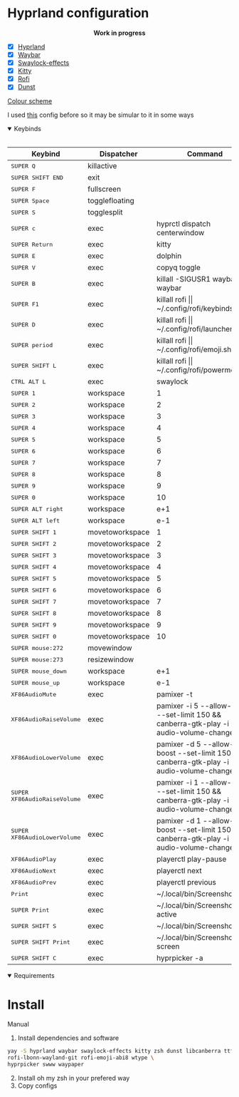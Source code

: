 # Hyprland configuration
<center><b>Work in progress</b></center>

- [x] [Hyprland](https://github.com/hyprwm/Hyprland)
- [x] [Waybar](https://github.com/Alexays/Waybar)
- [x] [Swaylock-effects](https://github.com/mortie/swaylock-effects)
- [x] [Kitty](https://sw.kovidgoyal.net/kitty/)
- [x] [Rofi](https://github.com/lbonn/rofi)
- [x] [Dunst](https://github.com/dunst-project/dunst)

[Colour scheme](https://github.com/morhetz/gruvbox)

I used [this](https://github.com/linuxmobile/hyprland-dots) config before so it may be simular to it in some ways

<details open>
<summary>Keybinds</summary>
<br/>


| Keybind | Dispatcher | Command |
|---------|------------|---------|
| <kbd>SUPER Q</kbd> | killactive  |  |
| <kbd>SUPER SHIFT END</kbd> | exit  |  |
| <kbd>SUPER F</kbd> | fullscreen  |  |
| <kbd>SUPER Space</kbd> | togglefloating  |  |
| <kbd>SUPER S</kbd> | togglesplit  |  |
| <kbd>SUPER c</kbd> | exec | hyprctl dispatch centerwindow  |
| <kbd>SUPER Return</kbd> | exec | kitty  |
| <kbd>SUPER E</kbd> | exec | dolphin  |
| <kbd>SUPER V</kbd> | exec | copyq toggle  |
| <kbd>SUPER B</kbd> | exec | killall -SIGUSR1 waybar \|\| waybar  |
| <kbd>SUPER F1</kbd> | exec | killall rofi \|\| ~/.config/rofi/keybinds.sh  |
| <kbd>SUPER D</kbd> | exec | killall rofi \|\| ~/.config/rofi/launcher.sh  |
| <kbd>SUPER period</kbd> | exec | killall rofi \|\| ~/.config/rofi/emoji.sh  |
| <kbd>SUPER SHIFT L</kbd> | exec | killall rofi \|\| ~/.config/rofi/powermenu.sh  |
| <kbd>CTRL ALT L</kbd> | exec | swaylock  |
| <kbd>SUPER 1</kbd> | workspace | 1  |
| <kbd>SUPER 2</kbd> | workspace | 2  |
| <kbd>SUPER 3</kbd> | workspace | 3  |
| <kbd>SUPER 4</kbd> | workspace | 4  |
| <kbd>SUPER 5</kbd> | workspace | 5  |
| <kbd>SUPER 6</kbd> | workspace | 6  |
| <kbd>SUPER 7</kbd> | workspace | 7  |
| <kbd>SUPER 8</kbd> | workspace | 8  |
| <kbd>SUPER 9</kbd> | workspace | 9  |
| <kbd>SUPER 0</kbd> | workspace | 10  |
| <kbd>SUPER ALT right</kbd> | workspace | e+1  |
| <kbd>SUPER ALT left</kbd> | workspace | e-1  |
| <kbd>SUPER SHIFT 1</kbd> | movetoworkspace | 1  |
| <kbd>SUPER SHIFT 2</kbd> | movetoworkspace | 2  |
| <kbd>SUPER SHIFT 3</kbd> | movetoworkspace | 3  |
| <kbd>SUPER SHIFT 4</kbd> | movetoworkspace | 4  |
| <kbd>SUPER SHIFT 5</kbd> | movetoworkspace | 5  |
| <kbd>SUPER SHIFT 6</kbd> | movetoworkspace | 6  |
| <kbd>SUPER SHIFT 7</kbd> | movetoworkspace | 7  |
| <kbd>SUPER SHIFT 8</kbd> | movetoworkspace | 8  |
| <kbd>SUPER SHIFT 9</kbd> | movetoworkspace | 9  |
| <kbd>SUPER SHIFT 0</kbd> | movetoworkspace | 10  |
| <kbd>SUPER mouse:272</kbd> | movewindow  |  |
| <kbd>SUPER mouse:273</kbd> | resizewindow  |  |
| <kbd>SUPER mouse_down</kbd> | workspace | e+1  |
| <kbd>SUPER mouse_up</kbd> | workspace | e-1  |
| <kbd>XF86AudioMute</kbd> | exec | pamixer -t  |
| <kbd>XF86AudioRaiseVolume</kbd> | exec | pamixer -i 5 --allow-boost --set-limit 150 && canberra-gtk-play -i audio-volume-change  |
| <kbd>XF86AudioLowerVolume</kbd> | exec | pamixer -d 5 --allow-boost --set-limit 150 && canberra-gtk-play -i audio-volume-change  |
| <kbd>SUPER  XF86AudioRaiseVolume</kbd> | exec | pamixer -i 1 --allow-boost --set-limit 150 && canberra-gtk-play -i audio-volume-change  |
| <kbd>SUPER  XF86AudioLowerVolume</kbd> | exec | pamixer -d 1 --allow-boost --set-limit 150 && canberra-gtk-play -i audio-volume-change  |
| <kbd>XF86AudioPlay</kbd> | exec | playerctl play-pause  |
| <kbd>XF86AudioNext</kbd> | exec | playerctl next  |
| <kbd>XF86AudioPrev</kbd> | exec | playerctl previous  |
| <kbd>Print</kbd> | exec | ~/.local/bin/Screenshot full  |
| <kbd>SUPER  Print</kbd> | exec | ~/.local/bin/Screenshot active  |
| <kbd>SUPER SHIFT S</kbd> | exec | ~/.local/bin/Screenshot area  |
| <kbd>SUPER SHIFT  Print</kbd> | exec | ~/.local/bin/Screenshot screen  |
| <kbd>SUPER SHIFT C</kbd> | exec | hyprpicker -a  |

</details>

<details open>
<summary>Requirements</summary>


# Install
<!--Automatic (do not use) (doesn't copy the config yet)
```bash
./install.sh
``` -->

Manual
1. Install dependencies and software
```bash
yay -S hyprland waybar swaylock-effects kitty zsh dunst libcanberra ttf-cascadia-code-nerd hyprkeys \
rofi-lbonn-wayland-git rofi-emoji-abi8 wtype \
hyprpicker swww waypaper
```
2. Install oh my zsh in your prefered way
3. Copy configs
</details>
